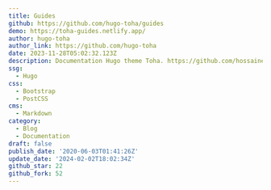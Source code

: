 ```yaml
---
title: Guides
github: https://github.com/hugo-toha/guides
demo: https://toha-guides.netlify.app/
author: hugo-toha
author_link: https://github.com/hugo-toha
date: 2023-11-28T05:02:32.123Z
description: Documentation Hugo theme Toha. https://github.com/hossainemruz/toha.
ssg:
  - Hugo
css:
  - Bootstrap
  - PostCSS
cms:
  - Markdown
category:
  - Blog
  - Documentation
draft: false
publish_date: '2020-06-03T01:41:26Z'
update_date: '2024-02-02T18:02:34Z'
github_star: 22
github_fork: 52
---
```

